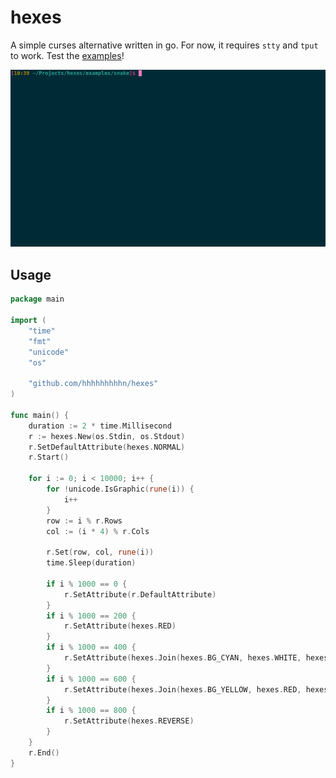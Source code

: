 # hexes

A simple curses alternative written in go.
For now, it requires `stty` and `tput` to work.
Test the [examples](./examples/)!

![Snake in hexes](./examples/snake/screengrab.gif)

## Usage

```go
package main

import (
	"time"
	"fmt"
	"unicode"
	"os"

	"github.com/hhhhhhhhhn/hexes"
)

func main() {
	duration := 2 * time.Millisecond
	r := hexes.New(os.Stdin, os.Stdout)
	r.SetDefaultAttribute(hexes.NORMAL)
	r.Start()

	for i := 0; i < 10000; i++ {
		for !unicode.IsGraphic(rune(i)) {
			i++
		}
		row := i % r.Rows
		col := (i * 4) % r.Cols

		r.Set(row, col, rune(i))
		time.Sleep(duration)

		if i % 1000 == 0 {
			r.SetAttribute(r.DefaultAttribute)
		}
		if i % 1000 == 200 {
			r.SetAttribute(hexes.RED)
		}
		if i % 1000 == 400 {
			r.SetAttribute(hexes.Join(hexes.BG_CYAN, hexes.WHITE, hexes.BOLD))
		}
		if i % 1000 == 600 {
			r.SetAttribute(hexes.Join(hexes.BG_YELLOW, hexes.RED, hexes.BOLD, hexes.ITALIC))
		}
		if i % 1000 == 800 {
			r.SetAttribute(hexes.REVERSE)
		}
	}
	r.End()
}
```
